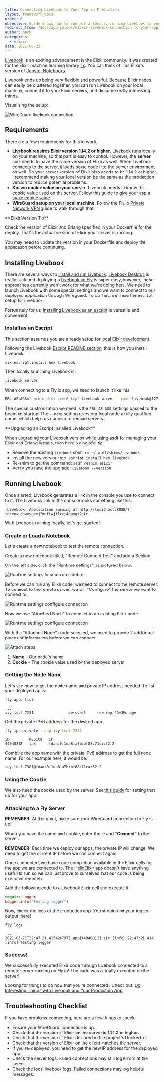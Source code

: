 ```yaml
---
title: Connecting Livebook to Your App in Production
layout: framework_docs
order: 6
objective: Guide shows how to connect a locally running Livebook to your application running on Fly.
redirect_from: /docs/app-guides/elixir-livebook-connection-to-your-app
author: mark
categories:
  - elixir
date: 2021-06-22
---
```


[Livebook](https://github.com/elixir-nx/livebook) is an exciting advancement in the Elixir community. It was created for the Elixir machine learning library [nx](https://github.com/elixir-nx/nx). You can think of it as Elixir's version of [Jupyter Notebooks](https://jupyter.org/).

Livebook ends up being very flexible and powerful. Because Elixir nodes can easily be clustered together, you can run Livebook on your local machine, connect it to your Elixir servers, and do some really interesting things.

Visualizing the setup:

![WireGuard livebook connection](/docs/images/elixir-livebook-to-server-fly-overview.png?2/3&centered)

## Requirements

There are a few requirements for this to work.

- **Livebook requires Elixir version 1.14.2 or higher**. Livebook runs locally on your machine, so that part is easy to control. However, the **server** side needs to have the same version of Elixir as well. When Livebook connects to the server, it loads some code into the server environment as well. So your server version of Elixir also needs to be 1.14.2 or higher. I recommend making your local version be the same as the production version to reduce potential problems.
- **Known cookie value on your server**. Livebook needs to know the cookie value used on the server. Follow [this guide to give your app a static cookie value](/docs/elixir/the-basics/clustering/#the-cookie-situation).
- **WireGuard setup on your local machine**. Follow the Fly.io [Private Network VPN](/docs/reference/private-networking/#private-network-vpn) guide to walk through that.

<aside class="callout">
**Elixir Version Tip**

Check the version of Elixir and Erlang specified in your Dockerfile for the deploy. That's the actual version of Elixir your server is running.

You may need to update the version in your Dockerfile and deploy the application before continuing.
</aside>

## Installing Livebook

There are several ways to [install and run Livebook](https://livebook.dev/#install). [Livebook Desktop](https://news.livebook.dev/introducing-the-livebook-desktop-app-4C8dpu) is really slick and deploying a [Livebook on Fly](https://fly.io/launch/livebook) is super easy, however, these approaches currently won't work for what we're doing here. We need to launch Livebook with some special settings and we want to connect to our deployed application through Wireguard. To do that, we'll use the `escript` setup for Livebook.

Fortunately for us, [installing Livebook as an escript](https://github.com/elixir-nx/livebook#escript) is versatile and convenient.

### Install as an Escript

This section assumes you are already setup for [local Elixir development](https://elixir-lang.org/install.html).

Following the Livebook [Escript README section](https://github.com/elixir-nx/livebook#escript), this is how you install Livebook.

```cmd
mix escript.install hex livebook
```

Then locally launching Livebook is:

```cmd
livebook server
```

When connecting to a Fly.io app, we need to launch it like this:

```cmd
ERL_AFLAGS="-proto_dist inet6_tcp" livebook server --name livebook@127.0.0.1
```

The special customization we need is the `ERL_AFLAGS` settings passed to the beam on startup. The `--name` setting gives our local node a fully qualified name, which helps us connect to remote servers.

<aside class="callout">
**Upgrading an Escript Installed Livebook**

When upgrading your Livebook version while using [asdf](https://asdf-vm.com/) for managing your Elixir and Erlang installs, then here's a helpful tip:

* Remove the existing `livebook` shim: `rm ~/.asdf/shims/livebook`
* Install the new version: `mix escript.install hex livebook`
* Re-shim to get the command: `asdf reshim elixir`
* Verify you have the upgrade: `livebook --version`
</aside>

## Running Livebook

Once started, Livebook generates a link in the console you use to connect to it. The Livebook link in the console looks something like this:

```
[Livebook] Application running at http://localhost:8080/?token=uzbwvvpexj7mdftwjilezi4qaygt2bfc
```

With Livebook running locally, let's get started!

### Create or Load a Notebook

Let's create a new notebook to test the remote connection.

Create a new notebook titled, "Remote Connect Test" and add a Section.

On the left side, click the "Runtime settings" as pictured below:

![Runtime settings location on sidebar](/docs/images/livebook-data-analysis-runtime-click-step1.png?centered&card)

Before we can run any Elixir code, we need to connect to the remote server. To connect to the remote server, we will "Configure" the server we want to connect to.

![Runtime settings configure connection](/docs/images/livebook-data-analysis-runtime-click-step2.png?centered&card)

Now we use "Attached Node" to connect to an existing Elixir node.

![Runtime settings configure connection](/docs/images/livebook-data-analysis-runtime-click-step3.png?centered&card)

With the "Attached Node" mode selected, we need to provide 2 additional pieces of information before we can connect.

![Attach steps](/docs/images/livebook-runtime-attach-steps.png?centered&card)

1. **Name** - Our node's name
2. **Cookie** - The cookie value used by the deployed server

### Getting the Node Name

Let's see how to get the node name and private IP address needed. To list your deployed apps:

```cmd
fly apps list
```
```output
...
icy-leaf-7381                personal     running 49m26s ago
```

Get the private IPv6 address for the desired app.

```cmd
fly ips private --app icy-leaf-7381
```
```output
ID         REGION   IP
44040812   lax      fdaa:0:1da8:a7b:bf88:71ca:52:2
```

Combine the app name with the private IPv6 address to get the full node name. For our example here, it would be:

```
icy-leaf-7381@fdaa:0:1da8:a7b:bf88:71ca:52:2
```

### Using the Cookie

We also need the cookie used by the server. See [this guide](/docs/app-guides/elixir-static-cookie/) for setting that up for your app.

### Attaching to a Fly Server

**REMEMBER:** At this point, make sure your WireGuard connection to Fly is up!

When you have the name and cookie, enter those and "**Connect**" to the server.

**REMEMBER:** Each time we deploy our apps, the private IP will change. We need to get the current IP before we can connect again.

Once connected, we have code completion available in the Elixir cells for the app we are connected to. The [HelloElixir app](https://github.com/fly-apps/hello_elixir-dockerfile) doesn't have anything useful to run so we can just prove to ourselves that our code is being executed remotely.

Add the following code to a Livebook Elixir cell and execute it.

```elixir
require Logger
Logger.info("Testing logger")
```

Now, check the logs of the production app. You should find your logger output there!


```cmd
fly logs
```
```output
...
2021-06-21T22:47:21.415426797Z app[44040812] sjc [info] 22:47:21.414 [info] Testing logger
```

### Success!

We successfully executed Elixir code through Livebook connected to a remote server running on Fly.io! The code was actually executed on the server!

Looking for things to do now that you're connected? Check out: [Do Interesting Things with Livebook and Your Production App](/docs/elixir/advanced-guides/interesting-things-with-livebook/)

## Troubleshooting Checklist

If you have problems connecting, here are a few things to check:

- Ensure your WireGuard connection is up.
- Check that the version of Elixir on the server is 1.14.2 or higher.
- Check that the version of Elixir declared in the project's Dockerfile.
- Check that the version of Elixir on the client matches the server.
- If you re-deployed, you need to get the new IP address for the deployed app.
- Check the server logs. Failed connections may still log errors at the server.
- Check the local livebook logs. Failed connections may log helpful messages.
